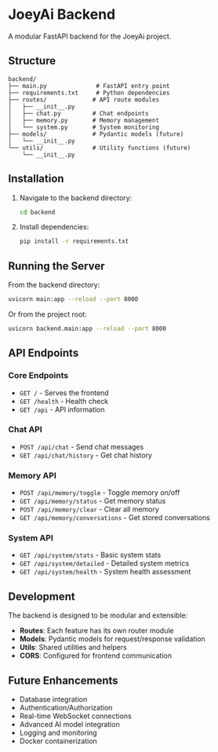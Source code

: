# JoeyAi Backend

A modular FastAPI backend for the JoeyAi project.

## Structure

```
backend/
├── main.py              # FastAPI entry point
├── requirements.txt     # Python dependencies
├── routes/             # API route modules
│   ├── __init__.py
│   ├── chat.py         # Chat endpoints
│   ├── memory.py       # Memory management
│   └── system.py       # System monitoring
├── models/             # Pydantic models (future)
│   └── __init__.py
└── utils/              # Utility functions (future)
    └── __init__.py
```

## Installation

1. Navigate to the backend directory:
   ```bash
   cd backend
   ```

2. Install dependencies:
   ```bash
   pip install -r requirements.txt
   ```

## Running the Server

From the backend directory:
```bash
uvicorn main:app --reload --port 8000
```

Or from the project root:
```bash
uvicorn backend.main:app --reload --port 8000
```

## API Endpoints

### Core Endpoints
- `GET /` - Serves the frontend
- `GET /health` - Health check
- `GET /api` - API information

### Chat API
- `POST /api/chat` - Send chat messages
- `GET /api/chat/history` - Get chat history

### Memory API
- `POST /api/memory/toggle` - Toggle memory on/off
- `GET /api/memory/status` - Get memory status
- `POST /api/memory/clear` - Clear all memory
- `GET /api/memory/conversations` - Get stored conversations

### System API
- `GET /api/system/stats` - Basic system stats
- `GET /api/system/detailed` - Detailed system metrics
- `GET /api/system/health` - System health assessment

## Development

The backend is designed to be modular and extensible:

- **Routes**: Each feature has its own router module
- **Models**: Pydantic models for request/response validation
- **Utils**: Shared utilities and helpers
- **CORS**: Configured for frontend communication

## Future Enhancements

- Database integration
- Authentication/Authorization
- Real-time WebSocket connections
- Advanced AI model integration
- Logging and monitoring
- Docker containerization
